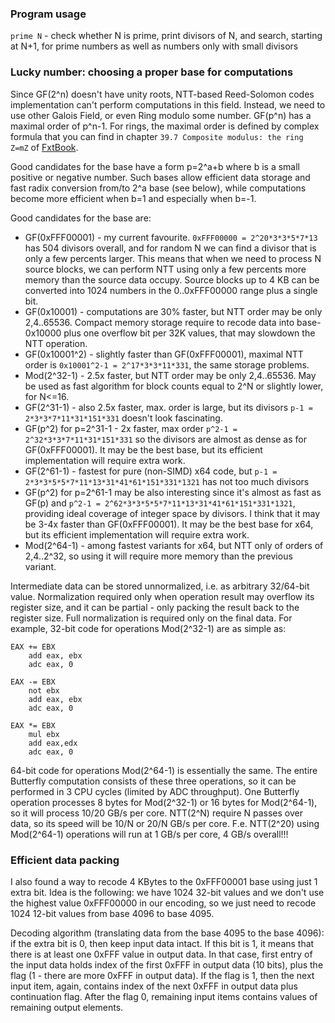 
### Program usage

`prime N` - check whether N is prime, print divisors of N, and search, starting at N+1, for prime numbers as well as numbers only with small divisors


### Lucky number: choosing a proper base for computations

Since GF(2^n) doesn't have unity roots, NTT-based Reed-Solomon codes implementation can't perform computations in this field.
Instead, we need to use other Galois Field, or even Ring modulo some number. GF(p^n) has a maximal order of p^n-1.
For rings, the maximal order is defined by complex formula that you can find in chapter `39.7 Composite modulus: the ring Z=mZ` of [FxtBook](http://www.jjj.de/fxt/fxtbook.pdf).

Good candidates for the base have a form p=2^a+b where b is a small positive or negative number.
Such bases allow efficient data storage and fast radix conversion from/to 2^a base (see below),
while computations become more efficient when b=1 and especially when b=-1.

Good candidates for the base are:
- GF(0xFFF00001) - my current favourite. `0xFFF00000 = 2^20*3*3*5*7*13` has 504 divisors overall, and for random N we can find a divisor that is only a few percents larger.
This means that when we need to process N source blocks, we can perform NTT using only a few percents more memory than the source data occupy. Source blocks up to 4 KB
can be converted into 1024 numbers in the 0..0xFFF00000 range plus a single bit.
- GF(0x10001) - computations are 30% faster, but NTT order may be only 2,4..65536.
Compact memory storage require to recode data into base-0x10000 plus one overflow bit per 32K values, that may slowdown the NTT operation.
- GF(0x10001^2) - slightly faster than GF(0xFFF00001), maximal NTT order is `0x10001^2-1 = 2^17*3*3*11*331`, the same storage problems.
- Mod(2^32-1) - 2.5x faster, but NTT order may be only 2,4..65536. May be used as fast algorithm for block counts equal to 2^N or slightly lower, for N<=16.
- GF(2^31-1) - also 2.5x faster, max. order is large, but its divisors `p-1 = 2*3*3*7*11*31*151*331` doesn't look fascinating.
- GF(p^2) for p=2^31-1 - 2x faster, max order `p^2-1 = 2^32*3*3*7*11*31*151*331` so the divisors are almost as dense as for GF(0xFFF00001).
It may be the best base, but its efficient implementation will require extra work.
- GF(2^61-1) - fastest for pure (non-SIMD) x64 code, but `p-1 = 2*3*3*5*5*7*11*13*31*41*61*151*331*1321` has not too much divisors
- GF(p^2) for p=2^61-1 may be also interesting since it's almost as fast as GF(p) and `p^2-1 = 2^62*3*3*5*5*7*11*13*31*41*61*151*331*1321`,
providing ideal coverage of integer space by divisors. I think that it may be 3-4x faster than GF(0xFFF00001).
It may be the best base for x64, but its efficient implementation will require extra work.
- Mod(2^64-1) - among fastest variants for x64, but NTT only of orders of 2,4..2^32, so using it will require more memory than the previous variant.

Intermediate data can be stored unnormalized, i.e. as arbitrary 32/64-bit value.
Normalization required only when operation result may overflow its register size, and it can be partial - only packing the result back to the register size.
Full normalization is required only on the final data.
For example, 32-bit code for operations Mod(2^32-1) are as simple as:

```
EAX += EBX
    add eax, ebx
    adc eax, 0

EAX -= EBX
    not ebx
    add eax, ebx
    adc eax, 0

EAX *= EBX
    mul ebx
    add eax,edx
    adc eax, 0
```

64-bit code for operations Mod(2^64-1) is essentially the same.
The entire Butterfly computation consists of these three operations, so it can be performed in 3 CPU cycles (limited by ADC throughput).
One Butterfly operation processes 8 bytes for Mod(2^32-1) or 16 bytes for Mod(2^64-1), so it will process 10/20 GB/s per core.
NTT(2^N) require N passes over data, so its speed will be 10/N or 20/N GB/s per core.
F.e. NTT(2^20) using Mod(2^64-1) operations will run at 1 GB/s per core, 4 GB/s overall!!!


### Efficient data packing

I also found a way to recode 4 KBytes to the 0xFFF00001 base using just 1 extra bit.
Idea is the following: we have 1024 32-bit values and we don't use the highest value 0xFFF00000 in our encoding,
so we just need to recode 1024 12-bit values from base 4096 to base 4095.

Decoding algorithm (translating data from the base 4095 to the base 4096): if the extra bit is 0, then keep input data intact.
If this bit is 1, it means that there is at least one 0xFFF value in output data.
In that case, first entry of the input data holds index of the first 0xFFF in output data (10 bits), plus the flag (1 - there are more 0xFFF in output data).
If the flag is 1, then the next input item, again, contains index of the next 0xFFF in output data plus continuation flag.
After the flag 0, remaining input items contains values of remaining output elements.
